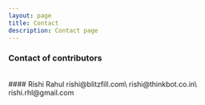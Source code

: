```yaml
---
layout: page
title: Contact
description: Contact page
---
```

### Contact of contributors
<br> 
#### Rishi Rahul
rishi@blitzfill.com\
rishi@thinkbot.co.in\
rishi.rhl@gmail.com
<br> 
<br> 
<br> 
<br> 
<br> 
<br> 
<br> 
<br> 
